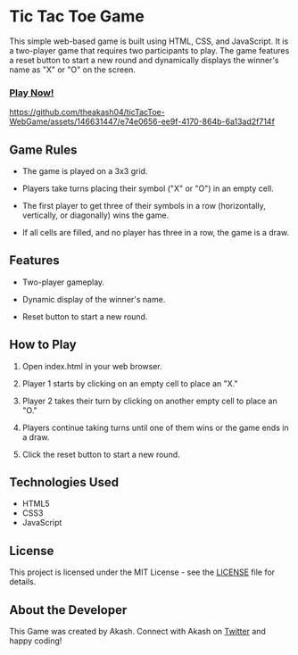# Tic Tac Toe Game
This simple web-based game is built using HTML, CSS, and JavaScript. It is a two-player game that requires two participants to play. The game features a reset button to start a new round and dynamically displays the winner's name as "X" or "O" on the screen.

### [Play Now!](https://tic-tac-toe-web-game-sigma.vercel.app/)
https://github.com/theakash04/ticTacToe-WebGame/assets/146631447/e74e0656-ee9f-4170-864b-6a13ad2f714f



## Game Rules
- The game is played on a 3x3 grid.

- Players take turns placing their symbol ("X" or "O") in an empty cell.

- The first player to get three of their symbols in a row (horizontally, 
  vertically, or diagonally) wins the game.

- If all cells are filled, and no player has three in a row, the game is a draw.



## Features
- Two-player gameplay.

- Dynamic display of the winner's name.

- Reset button to start a new round.



## How to Play
1. Open index.html in your web browser.

2. Player 1 starts by clicking on an empty cell to place an "X."

3. Player 2 takes their turn by clicking on another empty cell to place an "O."

4. Players continue taking turns until one of them wins or the game ends in a draw.

5. Click the reset button to start a new round.



## Technologies Used
- HTML5
- CSS3
- JavaScript



## License
This project is licensed under the MIT License - see the [LICENSE](LICENSE) file for details.

## About the Developer

This Game was created by Akash. Connect with Akash on [Twitter](https://twitter.com/THEAkash04) and happy coding!
